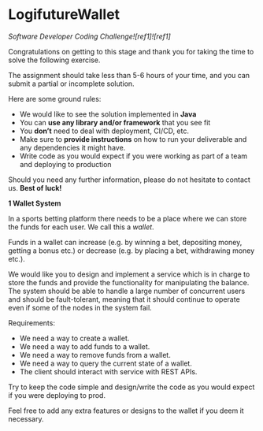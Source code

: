 # LogifutureWallet


*Software Developer Coding Challenge![ref1]![ref1]*

Congratulations on getting to this stage and thank you for taking the time to solve the following exercise.

The assignment should take less than 5-6 hours of your time, and you can submit a partial or incomplete solution.

Here are some ground rules:

- We would like to see the solution implemented in **Java**
- You can **use any library and/or framework** that you see fit
- You **don’t** need to deal with deployment, CI/CD, etc.
- Make sure to **provide instructions** on how to run your deliverable and any dependencies it might have.
- Write code as you would expect if you were working as part of a team and deploying to production


Should you need any further information, please do not hesitate to contact us. **Best of luck!**

**1 Wallet System**

In a sports betting platform there needs to be a place where we can store the funds for each user. We call this a *wallet*.

Funds in a wallet can increase (e.g. by winning a bet, depositing money, getting a bonus etc.) or decrease (e.g. by placing a bet, withdrawing money etc.).

We would like you to design and implement a service which is in charge to store the funds and provide the functionality for manipulating the balance. The system should be able to handle a large number of concurrent users and should be fault-tolerant, meaning that it should continue to operate even if some of the nodes in the system fail.

Requirements:

- We need a way to create a wallet.
- We need a way to add funds to a wallet.
- We need a way to remove funds from a wallet.
- We need a way to query the current state of a wallet.
- The client should interact with service with REST APIs.

Try to keep the code simple and design/write the code as you would expect if you were deploying to prod.

Feel free to add any extra features or designs to the wallet if you deem it necessary.
